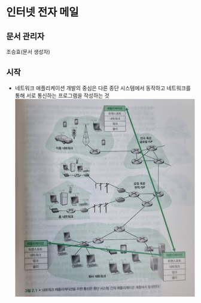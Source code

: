 # 인터넷 전자 메일
## 문서 관리자
조승효(문서 생성자)
## 시작
   - 네트워크 애플리케이션 개발의 중심은 다른 종단 시스템에서 동작하고 네트워크를 통해 서로 통신하는 프로그램을 작성하는 것
![](./img/그림2-1.png)